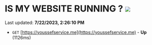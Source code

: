 # IS MY WEBSITE RUNNING ? [![](https://img.shields.io/static/v1?label=Sponsor&message=%E2%9D%A4&logo=GitHub&color=%23fe8e86)](https://github.com/sponsors/<username>)

Last updated: **7/22/2023, 2:26:10 PM**

- `GET` [https://youssefservice.me](https://youssefservice.me) - **Up** (1126ms)

